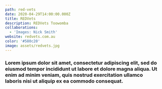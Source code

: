 ```yaml
---
path: red-vets
date: 2020-04-29T14:00:00.000Z
title: REDVets
description: REDVets Toowomba
collaborations:
  - 'Images: Nick Smith'
website: redvets.com.au
color: '#580c20'
image: assets/redvets.jpg
---
```

### Lorem ipsum dolor sit amet, consectetur adipiscing elit, sed do eiusmod tempor incididunt ut labore et dolore magna aliqua. Ut enim ad minim veniam, quis nostrud exercitation ullamco laboris nisi ut aliquip ex ea commodo consequat.
